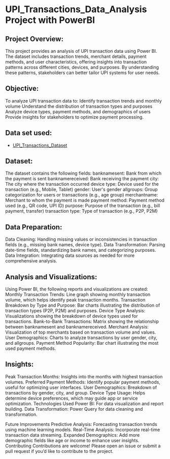 # UPI_Transactions_Data_Analysis Project with PowerBI

## Project Overview:
This project provides an analysis of UPI transaction data using Power BI. The dataset includes transaction trends, merchant details, payment methods, and user characteristics, offering insights into transaction patterns across different cities, devices, and purposes. By understanding these patterns, stakeholders can better tailor UPI systems for user needs.


## Objective:
To analyze UPI transaction data to:
Identify transaction trends and monthly volume
Understand the distribution of transaction types and purposes
Analyze device types, payment methods, and demographics of users
Provide insights for stakeholders to optimize payment processing.

## Data set used:
- <a href="https://github.com/prashantd2001/UPI_Transactions_Data_Analysis/blob/main/UPI%2BTransactions.xlsx">UPI_Transactions_Dataset</a>

## Dataset:
The dataset contains the following fields:
banknamesent: Bank from which the payment is sent
banknamereceived: Bank receiving the payment
city: The city where the transaction occurred
device type: Device used for the transaction (e.g., Mobile, Tablet)
gender: User's gender
allgroups: Group categorization for users or transactions (e.g., age group)
merchantname: Merchant to whom the payment is made
payment method: Payment method used (e.g., QR code, UPI ID)
purpose: Purpose of the transaction (e.g., bill payment, transfer)
transaction type: Type of transaction (e.g., P2P, P2M)


## Data Preparation:
Data Cleaning: Handling missing values or inconsistencies in transaction fields (e.g., missing bank names, device type).
Data Transformation: Parsing date-time fields, standardizing bank names, and categorizing purposes.
Data Integration: Integrating data sources as needed for more comprehensive analysis.


## Analysis and Visualizations:
Using Power BI, the following reports and visualizations are created:
Monthly Transaction Trends: Line graph showing monthly transaction volume, which helps identify peak transaction months.
Transaction Breakdown by Type and Purpose: Bar charts illustrating the distribution of transaction types (P2P, P2M) and purposes.
Device Type Analysis: Visualizations showing the breakdown of device types used for transactions.
Bank-to-Bank Transactions: Matrix showing the relationship between banknamesent and banknamereceived.
Merchant Analysis: Visualization of top merchants based on transaction volume and values.
User Demographics: Charts to analyze transactions by user gender, city, and allgroups.
Payment Method Popularity: Bar chart illustrating the most used payment methods.


## Insights:
Peak Transaction Months: Insights into the months with highest transaction volumes.
Preferred Payment Methods: Identify popular payment methods, useful for optimizing user interfaces.
User Demographics: Breakdown of transactions by gender, city, and group.
Device Type Usage: Helps determine device preferences, which may guide app or service optimization.
Technologies Used
Power BI: For data visualization and report building.
Data Transformation: Power Query for data cleaning and transformation.


Future Improvements
Predictive Analysis: Forecasting transaction trends using machine learning models.
Real-Time Analysis: Incorporate real-time transaction data streaming.
Expanded Demographics: Add more demographic fields like age or income to enhance user insights.
Contributing
Contributions are welcome! Please open an issue or submit a pull request if you’d like to contribute to the project.
